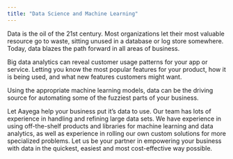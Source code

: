 ```yaml
---
title: "Data Science and Machine Learning"
---
```

Data is the oil of the 21st century. Most organizations let their most valuable resource go to waste, sitting unused in a database or log store somewhere. Today, data blazes the path forward in all areas of business. 

Big data analytics can reveal customer usage patterns for your app or service. Letting you know the most popular features for your product, how it is being used, and what new features customers might want.

Using the appropriate machine learning models, data can be the driving source for automating some of the fuzziest parts of your business.

Let Aayega help your business put it’s data to use. Our team has lots of experience in handling and refining large data sets. We have experience in using off-the-shelf products and libraries for machine learning and data analytics, as well as experience in rolling our own custom solutions for more specialized problems. Let us be your partner in empowering your business with data in the quickest, easiest and most cost-effective way possible.
